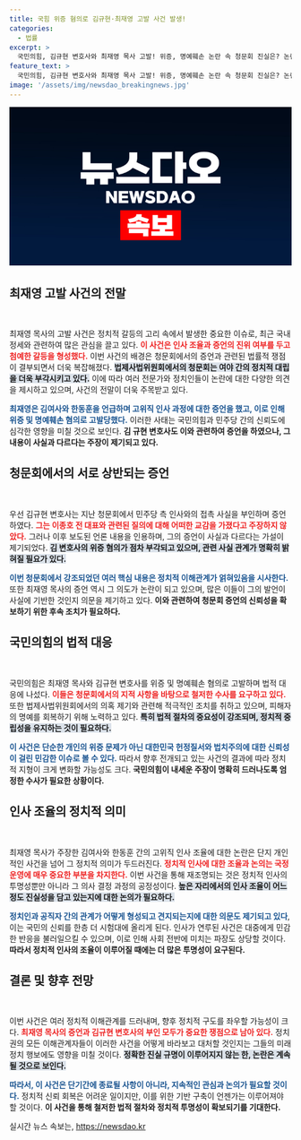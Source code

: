 ```yaml
---
title: 국힘 위증 혐의로 김규현·최재영 고발 사건 발생!
categories:
  - 법률
excerpt: >
  국민의힘, 김규현 변호사와 최재영 목사 고발! 위증, 명예훼손 논란 속 청문회 진실은? 논란의 중심에 선 두 인물의 발언과 수사가 궁금하다면 클릭하세요!
feature_text: >
  국민의힘, 김규현 변호사와 최재영 목사 고발! 위증, 명예훼손 논란 속 청문회 진실은? 논란의 중심에 선 두 인물의 발언과 수사가 궁금하다면 클릭하세요!
image: '/assets/img/newsdao_breakingnews.jpg'
---
```


<p><img src="/assets/img/newsdao_breakingnews.jpg" alt="cryptoinkorea 속보" /></p>

<h2 data-ke-size="size26">최재영 고발 사건의 전말</h2>

<p data-ke-size="size16">&nbsp;</p>

<p>최재영 목사의 고발 사건은 정치적 갈등의 고리 속에서 발생한 중요한 이슈로, 최근 국내 정세와 관련하여 많은 관심을 끌고 있다. <b><span style="color: #ee2323;">이 사건은 인사 조율과 증언의 진위 여부를 두고 첨예한 갈등을 형성했다.</span></b> 이번 사건의 배경은 청문회에서의 증언과 관련된 법률적 쟁점이 결부되면서 더욱 복잡해졌다. <b><span style="background-color: #21538527;">법제사법위원회에서의 청문회는 여야 간의 정치적 대립을 더욱 부각시키고 있다.</span></b> 이에 따라 여러 전문가와 정치인들이 논란에 대한 다양한 의견을 제시하고 있으며, 사건의 전말이 더욱 주목받고 있다.</p>

<p><b><span style="color: #1a5490;">최재영은 김여사와 한동훈을 언급하며 고위직 인사 과정에 대한 증언을 했고, 이로 인해 위증 및 명예훼손 혐의로 고발당했다.</span></b> 이러한 사태는 국민의힘과 민주당 간의 신뢰도에 심각한 영향을 미칠 것으로 보인다. <b>김 규현 변호사도 이와 관련하여 증언을 하였으나, 그 내용이 사실과 다르다는 주장이 제기되고 있다.</b></p>

<h2 data-ke-size="size26">청문회에서의 서로 상반되는 증언</h2>

<p data-ke-size="size16">&nbsp;</p>

<p>우선 김규현 변호사는 지난 청문회에서 민주당 측 인사와의 접촉 사실을 부인하며 증언하였다. <b><span style="color: #ee2323;">그는 이종호 전 대표와 관련된 질의에 대해 어떠한 교감을 가졌다고 주장하지 않았다.</span></b> 그러나 이후 보도된 언론 내용을 인용하며, 그의 증언이 사실과 다르다는 가설이 제기되었다. <b><span style="background-color: #21538527;">김 변호사의 위증 혐의가 점차 부각되고 있으며, 관련 사실 관계가 명확히 밝혀질 필요가 있다.</span></b></p>

<p><b><span style="color: #1a5490;">이번 청문회에서 강조되었던 여러 핵심 내용은 정치적 이해관계가 얽혀있음을 시사한다.</span></b> 또한 최재영 목사의 증언 역시 그 의도가 논란이 되고 있으며, 많은 이들이 그의 발언이 사실에 기반한 것인지 의문을 제기하고 있다. <b>이와 관련하여 청문회 증언의 신뢰성을 확보하기 위한 후속 조치가 필요하다.</b></p>

<h2 data-ke-size="size26">국민의힘의 법적 대응</h2>

<p data-ke-size="size16">&nbsp;</p>

<p>국민의힘은 최재영 목사와 김규현 변호사를 위증 및 명예훼손 혐의로 고발하며 법적 대응에 나섰다. <b><span style="color: #ee2323;">이들은 청문회에서의 지적 사항을 바탕으로 철저한 수사를 요구하고 있다.</span></b> 또한 법제사법위원회에서의 의혹 제기와 관련해 적극적인 조치를 취하고 있으며, 피해자의 명예를 회복하기 위해 노력하고 있다. <b><span style="background-color: #21538527;">특히 법적 절차의 중요성이 강조되며, 정치적 중립성을 유지하는 것이 필요하다.</span></b></p>

<p><b><span style="color: #1a5490;">이 사건은 단순한 개인의 위증 문제가 아닌 대한민국 헌정질서와 법치주의에 대한 신뢰성이 걸린 민감한 이슈로 볼 수 있다.</span></b> 따라서 향후 전개되고 있는 사건의 결과에 따라 정치적 지형이 크게 변화할 가능성도 크다. <b>국민의힘이 내세운 주장이 명확히 드러나도록 엄정한 수사가 필요한 상황이다.</b></p>

<h2 data-ke-size="size26">인사 조율의 정치적 의미</h2>

<p data-ke-size="size16">&nbsp;</p>

<p>최재영 목사가 주장한 김여사와 한동훈 간의 고위직 인사 조율에 대한 논란은 단지 개인적인 사건을 넘어 그 정치적 의미가 두드러진다. <b><span style="color: #ee2323;">정치적 인사에 대한 조율과 논의는 국정 운영에 매우 중요한 부분을 차지한다.</span></b> 이번 사건을 통해 재조명되는 것은 정치적 인사의 투명성뿐만 아니라 그 의사 결정 과정의 공정성이다. <b><span style="background-color: #21538527;">높은 자리에서의 인사 조율이 어느 정도 진실성을 담고 있는지에 대한 논의가 필요하다.</span></b></p>

<p><b><span style="color: #1a5490;">정치인과 공직자 간의 관계가 어떻게 형성되고 견지되는지에 대한 의문도 제기되고 있다</span></b>, 이는 국민의 신뢰를 한층 더 시험대에 올리게 된다. 인사가 연루된 사건은 대중에게 민감한 반응을 불러일으킬 수 있으며, 이로 인해 사회 전반에 미치는 파장도 상당할 것이다. <b>따라서 정치적 인사의 조율이 이루어질 때에는 더 많은 투명성이 요구된다.</b></p>

<h2 data-ke-size="size26">결론 및 향후 전망</h2>

<p data-ke-size="size16">&nbsp;</p>

<p>이번 사건은 여러 정치적 이해관계를 드러내며, 향후 정치적 구도를 좌우할 가능성이 크다. <b><span style="color: #ee2323;">최재영 목사의 증언과 김규현 변호사의 부인 모두가 중요한 쟁점으로 남아 있다.</span></b> 정치권의 모든 이해관계자들이 이러한 사건을 어떻게 바라보고 대처할 것인지는 그들의 미래 정치 행보에도 영향을 미칠 것이다. <b><span style="background-color: #21538527;">정확한 진실 규명이 이루어지지 않는 한, 논란은 계속될 것으로 보인다.</span></b></p>

<p><b><span style="color: #1a5490;">따라서, 이 사건은 단기간에 종료될 사항이 아니라, 지속적인 관심과 논의가 필요할 것이다.</span></b> 정치적 신뢰 회복은 어려운 일이지만, 이를 위한 기반 구축이 언젠가는 이루어져야 할 것이다. <b>이 사건을 통해 철저한 법적 절차와 정치적 투명성이 확보되기를 기대한다.</b></p>
실시간 뉴스 속보는, <a href="https://newsdao.kr" rel="dofollow">https://newsdao.kr</a>


